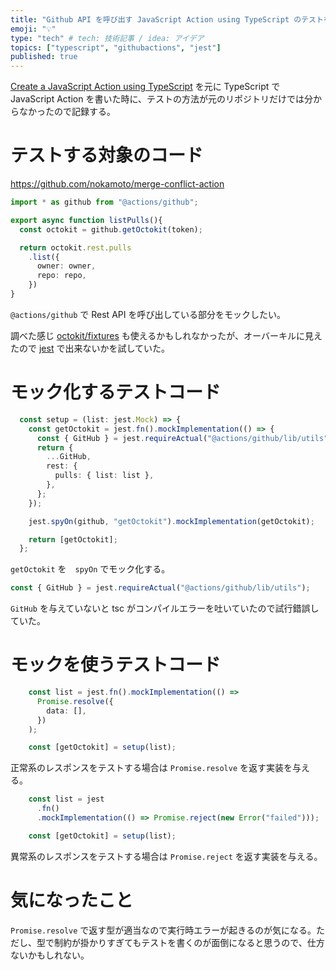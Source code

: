 ```yaml
---
title: "Github API を呼び出す JavaScript Action using TypeScript のテストを書く Tips"
emoji: "💡"
type: "tech" # tech: 技術記事 / idea: アイデア
topics: ["typescript", "githubactions", "jest"]
published: true
---
```


[Create a JavaScript Action using TypeScript](https://github.com/actions/typescript-action) を元に TypeScript で JavaScript Action を書いた時に、テストの方法が元のリポジトリだけでは分からなかったので記録する。

# テストする対象のコード
https://github.com/nokamoto/merge-conflict-action

```typescript
import * as github from "@actions/github";

export async function listPulls(){
  const octokit = github.getOctokit(token);

  return octokit.rest.pulls
    .list({
      owner: owner,
      repo: repo,
    })
}
```

`@actions/github` で Rest API を呼び出している部分をモックしたい。

調べた感じ [octokit/fixtures](https://github.com/octokit/fixtures) も使えるかもしれなかったが、オーバーキルに見えたので [jest](https://github.com/facebook/jest) で出来ないかを試していた。

# モック化するテストコード
```typescript
  const setup = (list: jest.Mock) => {
    const getOctokit = jest.fn().mockImplementation(() => {
      const { GitHub } = jest.requireActual("@actions/github/lib/utils");
      return {
        ...GitHub,
        rest: {
          pulls: { list: list },
        },
      };
    });

    jest.spyOn(github, "getOctokit").mockImplementation(getOctokit);

    return [getOctokit];
  };
```

`getOctokit` を　`spyOn` でモック化する。

```typescript
const { GitHub } = jest.requireActual("@actions/github/lib/utils");
```

`GitHub` を与えていないと tsc がコンパイルエラーを吐いていたので試行錯誤していた。

# モックを使うテストコード
```typescript
    const list = jest.fn().mockImplementation(() =>
      Promise.resolve({
        data: [],
      })
    );

    const [getOctokit] = setup(list);
```

正常系のレスポンスをテストする場合は `Promise.resolve` を返す実装を与える。

```typescript
    const list = jest
      .fn()
      .mockImplementation(() => Promise.reject(new Error("failed")));

    const [getOctokit] = setup(list);
```

異常系のレスポンスをテストする場合は `Promise.reject` を返す実装を与える。

# 気になったこと

`Promise.resolve` で返す型が適当なので実行時エラーが起きるのが気になる。ただし、型で制約が掛かりすぎてもテストを書くのが面倒になると思うので、仕方ないかもしれない。
